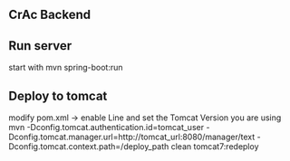 ## CrAc Backend

## Run server
start with mvn spring-boot:run

## Deploy to tomcat
modify pom.xml -> enable Line <!--<tomcat.version>TOMCAT_VERSION</tomcat.version>--> and set the Tomcat Version you are using
mvn -Dconfig.tomcat.authentication.id=tomcat_user -Dconfig.tomcat.manager.url=http://tomcat_url:8080/manager/text -Dconfig.tomcat.context.path=/deploy_path clean tomcat7:redeploy